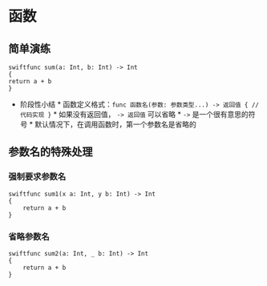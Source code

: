 # 函数

## 简单演练

```
swiftfunc sum(a: Int, b: Int) -> Int 
{ 
return a + b
}
```

* 阶段性小结 * 函数定义格式：`func 函数名(参数: 参数类型...) -> 返回值 { // 代码实现 }` * 如果没有返回值， `-> 返回值` 可以省略 * `->` 是一个很有意思的符号 * 默认情况下，在调用函数时，第一个参数名是省略的

## 参数名的特殊处理

### 强制要求参数名

```
swiftfunc sum1(x a: Int, y b: Int) -> Int
{ 
    return a + b
}
```

### 省略参数名

```
swiftfunc sum2(a: Int, _ b: Int) -> Int 
{ 
    return a + b
}
```



